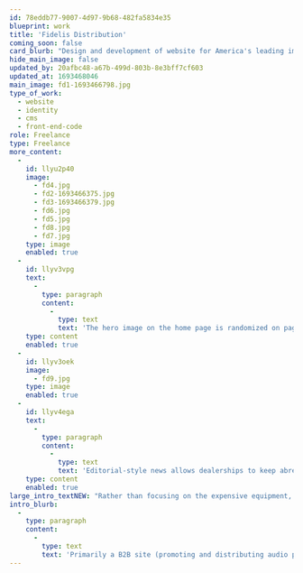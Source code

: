 ```yaml
---
id: 78eddb77-9007-4d97-9b68-482fa5834e35
blueprint: work
title: 'Fidelis Distribution'
coming_soon: false
card_blurb: "Design and development of website for America's leading importer and distributor of high-end audio equipment"
hide_main_image: false
updated_by: 20afbc48-a67b-499d-803b-8e3bff7cf603
updated_at: 1693468046
main_image: fd1-1693466798.jpg
type_of_work:
  - website
  - identity
  - cms
  - front-end-code
role: Freelance
type: Freelance
more_content:
  -
    id: llyu2p40
    image:
      - fd4.jpg
      - fd2-1693466375.jpg
      - fd3-1693466379.jpg
      - fd6.jpg
      - fd5.jpg
      - fd8.jpg
      - fd7.jpg
    type: image
    enabled: true
  -
    id: llyv3vpg
    text:
      -
        type: paragraph
        content:
          -
            type: text
            text: 'The hero image on the home page is randomized on page-load.'
    type: content
    enabled: true
  -
    id: llyv3oek
    image:
      - fd9.jpg
    type: image
    enabled: true
  -
    id: llyv4ega
    text:
      -
        type: paragraph
        content:
          -
            type: text
            text: 'Editorial-style news allows dealerships to keep abreast of industry opinions and understand how best to promote the products.'
    type: content
    enabled: true
large_intro_textNEW: "Rather than focusing on the expensive equipment, as so many other distributor and dealer sites tend to do, the design here pays homage the 'musical heroes' and the passion of music itself, providing the raison d'être for the business, and conveying its core values."
intro_blurb:
  -
    type: paragraph
    content:
      -
        type: text
        text: 'Primarily a B2B site (promoting and distributing audio products to dealerships throughout the US), the design was influenced by some core constraints: the need to feature dealerships prominently and avoid appearing to be in competition with them; and the need represent the brands with respect and energy.'
---
```

